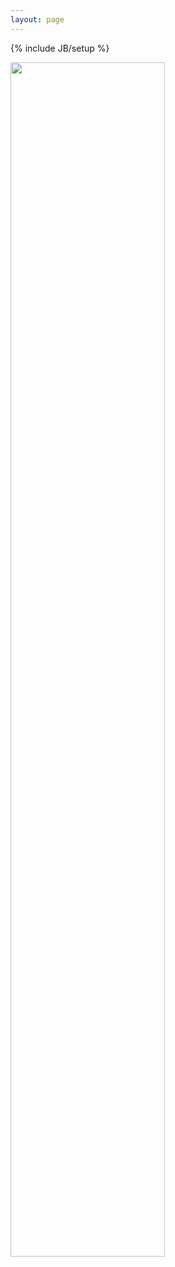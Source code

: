 ```yaml
---
layout: page
---
```

{% include JB/setup %}

<!-- Read [Jekyll Quick Start](http://jekyllbootstrap.com/usage/jekyll-quick-start.html) //-->

<!-- [<img src = "trident_syringe.png" align="center" width="150%">](about.html)-->
[<img src = "https://user-images.githubusercontent.com/10369156/51078049-4152d900-1664-11e9-9296-1b153aca908b.png" align="center" width="70%">](about.html)
